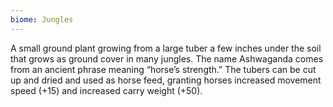 ```yaml
---
biome: Jungles
---
```

A small ground plant growing from a large tuber a few inches under the soil that grows as ground cover in many jungles. The name Ashwaganda comes from an ancient phrase meaning “horse’s strength.” The tubers can be cut up and dried and used as horse feed, granting horses increased movement speed (+15) and increased carry weight (+50). 

